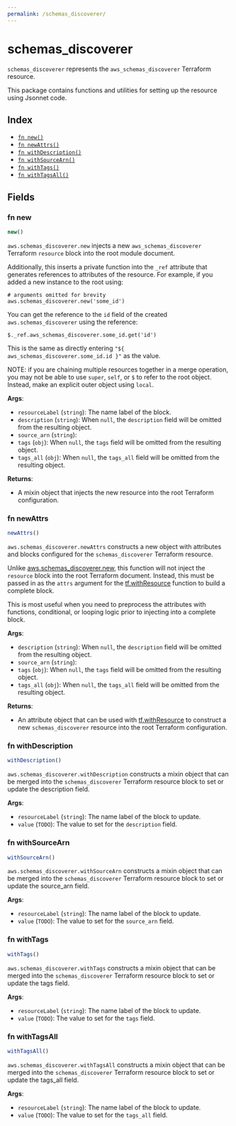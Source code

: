 ```yaml
---
permalink: /schemas_discoverer/
---
```


# schemas_discoverer

`schemas_discoverer` represents the `aws_schemas_discoverer` Terraform resource.



This package contains functions and utilities for setting up the resource using Jsonnet code.


## Index

* [`fn new()`](#fn-new)
* [`fn newAttrs()`](#fn-newattrs)
* [`fn withDescription()`](#fn-withdescription)
* [`fn withSourceArn()`](#fn-withsourcearn)
* [`fn withTags()`](#fn-withtags)
* [`fn withTagsAll()`](#fn-withtagsall)

## Fields

### fn new

```ts
new()
```


`aws.schemas_discoverer.new` injects a new `aws_schemas_discoverer` Terraform `resource`
block into the root module document.

Additionally, this inserts a private function into the `_ref` attribute that generates references to attributes of the
resource. For example, if you added a new instance to the root using:

    # arguments omitted for brevity
    aws.schemas_discoverer.new('some_id')

You can get the reference to the `id` field of the created `aws.schemas_discoverer` using the reference:

    $._ref.aws_schemas_discoverer.some_id.get('id')

This is the same as directly entering `"${ aws_schemas_discoverer.some_id.id }"` as the value.

NOTE: if you are chaining multiple resources together in a merge operation, you may not be able to use `super`, `self`,
or `$` to refer to the root object. Instead, make an explicit outer object using `local`.

**Args**:
  - `resourceLabel` (`string`): The name label of the block.
  - `description` (`string`):  When `null`, the `description` field will be omitted from the resulting object.
  - `source_arn` (`string`): 
  - `tags` (`obj`):  When `null`, the `tags` field will be omitted from the resulting object.
  - `tags_all` (`obj`):  When `null`, the `tags_all` field will be omitted from the resulting object.

**Returns**:
- A mixin object that injects the new resource into the root Terraform configuration.


### fn newAttrs

```ts
newAttrs()
```


`aws.schemas_discoverer.newAttrs` constructs a new object with attributes and blocks configured for the `schemas_discoverer`
Terraform resource.

Unlike [aws.schemas_discoverer.new](#fn-schemasdiscoverernew), this function will not inject the `resource`
block into the root Terraform document. Instead, this must be passed in as the `attrs` argument for the
[tf.withResource](https://github.com/tf-libsonnet/core/tree/main/docs#fn-withresource) function to build a complete block.

This is most useful when you need to preprocess the attributes with functions, conditional, or looping logic prior to
injecting into a complete block.

**Args**:
  - `description` (`string`):  When `null`, the `description` field will be omitted from the resulting object.
  - `source_arn` (`string`): 
  - `tags` (`obj`):  When `null`, the `tags` field will be omitted from the resulting object.
  - `tags_all` (`obj`):  When `null`, the `tags_all` field will be omitted from the resulting object.

**Returns**:
  - An attribute object that can be used with [tf.withResource](https://github.com/tf-libsonnet/core/tree/main/docs#fn-withresource) to construct a new `schemas_discoverer` resource into the root Terraform configuration.


### fn withDescription

```ts
withDescription()
```

`aws.schemas_discoverer.withDescription` constructs a mixin object that can be merged into the `schemas_discoverer`
Terraform resource block to set or update the description field.



**Args**:
  - `resourceLabel` (`string`): The name label of the block to update.
  - `value` (`TODO`): The value to set for the `description` field.


### fn withSourceArn

```ts
withSourceArn()
```

`aws.schemas_discoverer.withSourceArn` constructs a mixin object that can be merged into the `schemas_discoverer`
Terraform resource block to set or update the source_arn field.



**Args**:
  - `resourceLabel` (`string`): The name label of the block to update.
  - `value` (`TODO`): The value to set for the `source_arn` field.


### fn withTags

```ts
withTags()
```

`aws.schemas_discoverer.withTags` constructs a mixin object that can be merged into the `schemas_discoverer`
Terraform resource block to set or update the tags field.



**Args**:
  - `resourceLabel` (`string`): The name label of the block to update.
  - `value` (`TODO`): The value to set for the `tags` field.


### fn withTagsAll

```ts
withTagsAll()
```

`aws.schemas_discoverer.withTagsAll` constructs a mixin object that can be merged into the `schemas_discoverer`
Terraform resource block to set or update the tags_all field.



**Args**:
  - `resourceLabel` (`string`): The name label of the block to update.
  - `value` (`TODO`): The value to set for the `tags_all` field.
